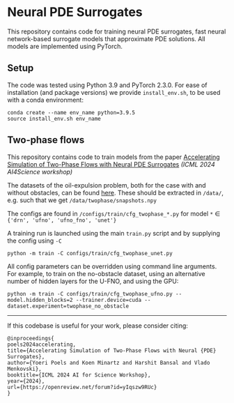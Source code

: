 # Neural PDE Surrogates
This repository contains code for training neural PDE surrogates, fast neural network-based surrogate models that approximate PDE solutions. All models are implemented using PyTorch. 

## Setup
The code was tested using Python 3.9 and PyTorch 2.3.0. For ease of installation (and package versions) we provide `install_env.sh`, to be used with a conda environment:

```
conda create --name env_name python=3.9.5
source install_env.sh env_name
``` 


## Two-phase flows
This repository contains code to train models from the paper [Accelerating Simulation of Two-Phase Flows with Neural PDE Surrogates](https://openreview.net/forum?id=yIqszw9RUc&noteId=tSpWiDVORr) *(ICML 2024 AI4Science workshop)*

The datasets of the oil-expulsion problem, both for the case with and without obstacles, can be found [here](https://drive.google.com/drive/folders/13uwoIdzIXWJFeo1s5Zwaue5X290fMs7O). These should be extracted in `/data/`, e.g. such that we get `/data/twophase/snapshots.npy`

The configs are found in `/configs/train/cfg_twophase_*.py` for model  `*`  ∈ `{'drn', 'ufno', 'ufno_fno', 'unet'}`

A training run is launched using the main `train.py` script and by supplying the config using `-C`
```
python -m train -C configs/train/cfg_twophase_unet.py
```
All config parameters can be overridden using command line arguments. For example, to train on the no-obstacle dataset, using an alternative number of hidden layers for the U-FNO, and using the GPU:
```
python -m train -C configs/train/cfg_twophase_ufno.py --model.hidden_blocks=2 --trainer.device=cuda --dataset.experiment=twophase_no_obstacle
```
***
If this codebase is useful for your work, please consider citing:
```
@inproceedings{
poels2024accelerating,
title={Accelerating Simulation of Two-Phase Flows with Neural {PDE} Surrogates},
author={Yoeri Poels and Koen Minartz and Harshit Bansal and Vlado Menkovski},
booktitle={ICML 2024 AI for Science Workshop},
year={2024},
url={https://openreview.net/forum?id=yIqszw9RUc}
}
```